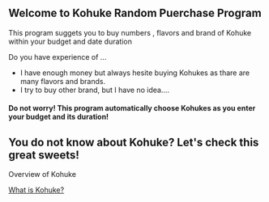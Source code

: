 <h2>Welcome to Kohuke Random Puerchase Program</h2>
<p>This program suggets you to buy numbers , flavors and brand of Kohuke within your budget and date duration</p>
<p>Do you have experience of ...</p>
         <ul>
          <li>I have enough money but always hesite buying Kohukes as thare are many flavors and brands.</li>
          <li>I try to buy other brand, but I have no idea....</li>
         </ul>

<h4>Do not worry! This program automatically choose Kohukes as you enter your budget and its duration!</h4>         

<h2>You do not know about Kohuke? Let's check this great sweets!</h2>         
<p>Overview of Kohuke</p>
<a href="https://estoniancuisine.com/2017/01/13/kohuke-chocolate-glazed-quark-snack/" target="_blank">What is Kohuke?</a>
